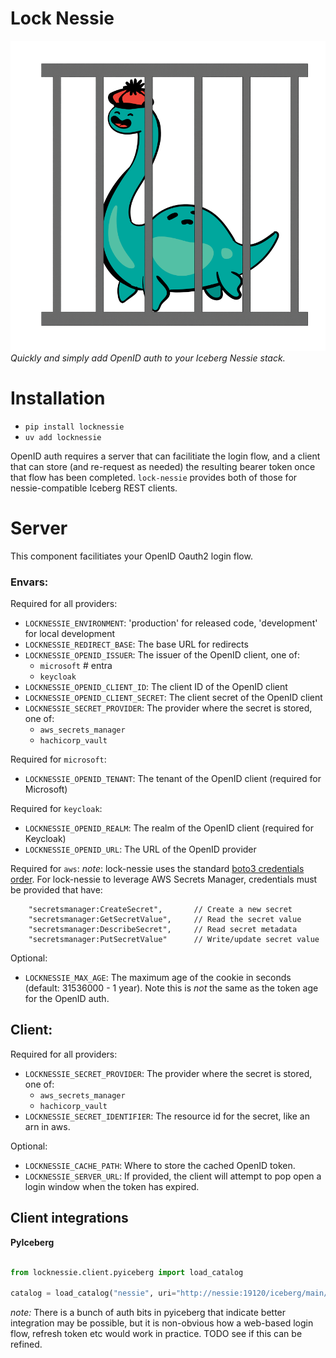 # Lock Nessie
![logo](src/server/static/logo.png)
_Quickly and simply add OpenID auth to your Iceberg Nessie stack._

# Installation
- `pip install locknessie`
- `uv add locknessie`

OpenID auth requires a server that can facilitiate the login flow, and a client that can store (and re-request as needed) the resulting bearer token
once that flow has been completed. `lock-nessie` provides both of those for nessie-compatible Iceberg REST clients.

# Server
This component facilitiates your OpenID Oauth2 login flow.

### Envars:
Required for all providers:
- `LOCKNESSIE_ENVIRONMENT`: 'production' for released code, 'development' for local development
- `LOCKNESSIE_REDIRECT_BASE`: The base URL for redirects
- `LOCKNESSIE_OPENID_ISSUER`: The issuer of the OpenID client, one of:
    - `microsoft` # entra
    - `keycloak`
- `LOCKNESSIE_OPENID_CLIENT_ID`: The client ID of the OpenID client
- `LOCKNESSIE_OPENID_CLIENT_SECRET`: The client secret of the OpenID client
- `LOCKNESSIE_SECRET_PROVIDER`: The provider where the secret is stored, one of:
    - `aws_secrets_manager`
    - `hachicorp_vault`

Required for `microsoft`:
- `LOCKNESSIE_OPENID_TENANT`: The tenant of the OpenID client (required for Microsoft)

Required for `keycloak`:
- `LOCKNESSIE_OPENID_REALM`: The realm of the OpenID client (required for Keycloak)
- `LOCKNESSIE_OPENID_URL`: The URL of the OpenID provider

Required for `aws`:
_note_: lock-nessie uses the standard [boto3 credentials order](https://boto3.amazonaws.com/v1/documentation/api/latest/guide/credentials.html). For lock-nessie to leverage AWS Secrets Manager, credentials must be provided that have:
```
    "secretsmanager:CreateSecret",       // Create a new secret
    "secretsmanager:GetSecretValue",     // Read the secret value
    "secretsmanager:DescribeSecret",     // Read secret metadata
    "secretsmanager:PutSecretValue"      // Write/update secret value
```

Optional:
- `LOCKNESSIE_MAX_AGE`: The maximum age of the cookie in seconds (default: 31536000 - 1 year). Note this is _not_ the same as the token age for the OpenID auth.

## Client:
Required for all providers:
- `LOCKNESSIE_SECRET_PROVIDER`: The provider where the secret is stored, one of:
    - `aws_secrets_manager`
    - `hachicorp_vault`
- `LOCKNESSIE_SECRET_IDENTIFIER`: The resource id for the secret, like an arn in aws.

Optional:
- `LOCKNESSIE_CACHE_PATH`: Where to store the cached OpenID token.
- `LOCKNESSIE_SERVER_URL`: If provided, the client will attempt to pop open a login window when the token has expired.

## Client integrations

**PyIceberg**
```python

from locknessie.client.pyiceberg import load_catalog

catalog = load_catalog("nessie", uri="http://nessie:19120/iceberg/main/")
```
*note:* There is a bunch of auth bits in pyiceberg that indicate better integration may be possible, but it is non-obvious how a web-based login flow, refresh token etc would work in practice. TODO see if this can be refined.